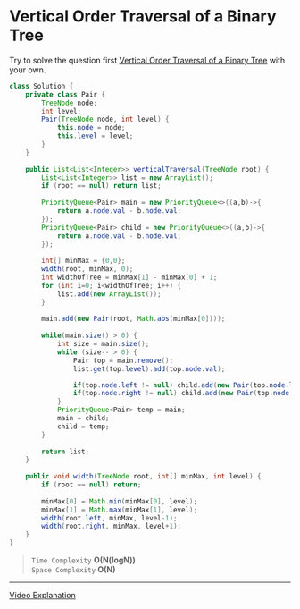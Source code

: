 #  Vertical Order Traversal of a Binary Tree
Try to solve the question first [Vertical Order Traversal of a Binary Tree](https://leetcode.com/problems/vertical-order-traversal-of-a-binary-tree/) with your own.
 
```java 
class Solution {
    private class Pair {
        TreeNode node;
        int level;
        Pair(TreeNode node, int level) {
            this.node = node;
            this.level = level;
        }
    }
    
    public List<List<Integer>> verticalTraversal(TreeNode root) {
        List<List<Integer>> list = new ArrayList();
        if (root == null) return list;
        
        PriorityQueue<Pair> main = new PriorityQueue<>((a,b)->{
            return a.node.val - b.node.val;
        });
        PriorityQueue<Pair> child = new PriorityQueue<>((a,b)->{
            return a.node.val - b.node.val;
        });
        
        int[] minMax = {0,0};
        width(root, minMax, 0);
        int widthOfTree = minMax[1] - minMax[0] + 1;
        for (int i=0; i<widthOfTree; i++) {
            list.add(new ArrayList());
        }
        
        main.add(new Pair(root, Math.abs(minMax[0])));
        
        while(main.size() > 0) {
            int size = main.size();
            while (size-- > 0) {
                Pair top = main.remove();
                list.get(top.level).add(top.node.val);

                if(top.node.left != null) child.add(new Pair(top.node.left, top.level-1));
                if(top.node.right != null) child.add(new Pair(top.node.right, top.level+1));
            }
            PriorityQueue<Pair> temp = main;
            main = child;
            child = temp;
        }
        
        return list;
    }
    
    public void width(TreeNode root, int[] minMax, int level) {
        if (root == null) return;
        
        minMax[0] = Math.min(minMax[0], level);
        minMax[1] = Math.max(minMax[1], level);
        width(root.left, minMax, level-1);
        width(root.right, minMax, level+1);
    }
}
```

> `Time Complexity` **O(N(logN))**   
> `Space Complexity` **O(N)**   
---
     
[Video Explanation](https://www.youtube.com/watch?v=8o-0CxZHNdQ&list=PL-Jc9J83PIiHgjQ9wfJ8w-rXU368xNX4L&index=16)
